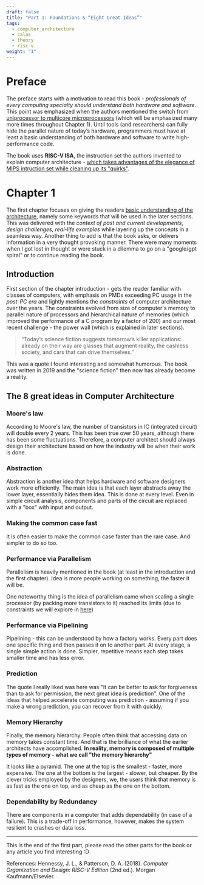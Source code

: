 ```yaml
---
draft: false
title: "Part 1: Foundations & “Eight Great Ideas”"
tags:
  - computer_architecture
  - calas
  - theory
  - risc-v
weight: "1"
---
```

# Preface

The preface starts with a motivation to read this book - *professionals of every computing specialty should understand both hardware and software*. This point was emphasized when the authors mentioned the switch from <u>uniprocessor to multicore microprocessors</u> (which will be emphasized many more times throughout Chapter 1). Until tools (and researchers) can fully hide the parallel nature of today’s hardware, programmers must have at least a basic understanding of both hardware and software to write high-performance code.

The book uses **RISC-V ISA**, the instruction set the authors invented to explain computer architecture - <u>which takes advantages of the elegance of MIPS intruction set while cleaning up its "quirks"</u>.

# Chapter 1

The first chapter focuses on giving the readers <u>basic understanding of the architecture</u>, namely some keywords that will be used in the later sections. This was delivered with the *context of past and current developments*, *design challenges, real-life examples* while layering up the concepts in a seamless way. Another thing to add is that the book asks, or delivers information in a very thought provoking manner. There were many moments when I got lost in thought or were stuck in a dilemma to go on a "google/gpt spiral" or to continue reading the book.

## Introduction

First section of the chapter introduction - gets the reader familiar with classes of computers, with emphasis on PMDs exceeding PC usage in the *post-PC era* and lightly mentions the *constraints* of computer architecture over the years. The constraints evolved from size of computer's memory to parallel nature of processors and hierarchical nature of memories (which improved the performance of a C program by a factor of 200) and our most recent challenge - the power wall (which is explained in later sections).

> “Today’s science fiction suggests tomorrow’s killer applications: already on their way are glasses that augment reality, the cashless society, and cars that can drive themselves.”

This was a quote I found interesting and somewhat humorous. The book was written in 2019 and the "science fiction" then now has already become a reality.
## The 8 great ideas in Computer Architecture
### Moore's law

According to Moore's law, the number of transistors in IC (integrated circuit) will double every 2 years. This has been true over 50 years, although there has been some fluctuations. Therefore, a computer architect should always design their architecture based on how the industry will be when their work is done.
### Abstraction

Abstraction is another idea that helps hardware and software designers work more efficiently. The main idea is that each layer abstracts away the lower layer, essentially hides them idea. This is done at every level. Even in simple circuit analysis, components and parts of the circuit are replaced with a "box" with input and output.
### Making the common case fast

It is often easier to make the common case faster than the rare case. And simpler to do so too. 
### Performance via Parallelism

Parallelism is heavily mentioned in the book (at least in the introduction and the first chapter). Idea is more people working on something, the faster it will be. 

One noteworthy thing is the idea of parallelism came when scaling a single processor (by packing more transistors to it) reached its limits (due to constraints we will explore in [here](/posts/computer-organization/notes/patterson--hennessy-2020/part-3the-power-wall/))

### Performance via Pipelining

Pipelining - this can be understood by how a factory works. Every part does one specific thing and then passes it on to another part. At every stage, a single simple action is done. Simpler, repetitive means each step takes smaller time and has less error.
### Prediction

The quote I really liked was here was "It can be better to ask for forgiveness than to ask for permission, the next great idea is prediction". One of the ideas that helped accelerate computing was prediction - assuming if you make a wrong prediction, you can recover from it with quickly.
### Memory Hierarchy

Finally, the memory hierarchy. People often think that accessing data on memory takes constant time. And that is the brilliance of what the earlier architects have accomplished. **In reality, memory is composed of multiple types of memory - what we call "the memory hierarchy"**

It looks like a pyramid. The one at the top is the smallest - faster, more expensive. The one at the bottom is the largest - slower, but cheaper. By the clever tricks employed by the designers, we, the users think that memory is as fast as the one on top, and as cheap as the one on the bottom. 

### Dependability by Redundancy

There are components in a computer that adds dependability (in case of a failure). This is a trade-off in performance, however, makes the system resilient to crashes or data loss.

___
This is the end of the first part, please read the other parts for the book or any article you find interesting :D

References:
Hennessy, J. L., & Patterson, D. A. (2018). _Computer Organization and Design: RISC-V Edition_ (2nd ed.). Morgan Kaufmann/Elsevier.